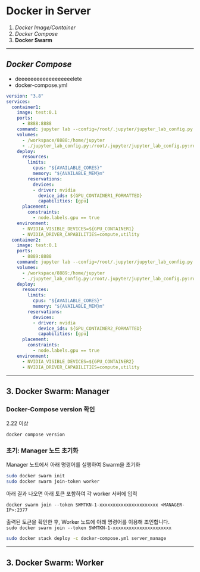 # Docker in Server
1. *Docker Image/Container*
1. *Docker Compose*
1. **Docker Swarm**
---
## *Docker Compose*
- deeeeeeeeeeeeeeeeeelete
- docker-compose.yml
```yml
version: "3.8"
services:
  container1:
    image: test:0.1
    ports:
      - 8888:8888
    command: jupyter lab --config=/root/.jupyter/jupyter_lab_config.py
    volumes:
      - /workspace/8888:/home/jupyter
      - ./jupyter_lab_config.py:/root/.jupyter/jupyter_lab_config.py:ro
    deploy:
      resources:
        limits:
          cpus: "${AVAILABLE_CORES}"
          memory: "${AVAILABLE_MEM}m"
        reservations:
          devices:
          - driver: nvidia
            device_ids: ${GPU_CONTAINER1_FORMATTED}
            capabilities: [gpu]
      placement:
        constraints:
          - node.labels.gpu == true
    environment:
      - NVIDIA_VISIBLE_DEVICES=${GPU_CONTAINER1}
      - NVIDIA_DRIVER_CAPABILITIES=compute,utility
  container2:
    image: test:0.1
    ports:
      - 8889:8888
    command: jupyter lab --config=/root/.jupyter/jupyter_lab_config.py
    volumes:
      - /workspace/8889:/home/jupyter
      - ./jupyter_lab_config.py:/root/.jupyter/jupyter_lab_config.py:ro
    deploy:
      resources:
        limits:
          cpus: "${AVAILABLE_CORES}"
          memory: "${AVAILABLE_MEM}m"
        reservations:
          devices:
          - driver: nvidia
            device_ids: ${GPU_CONTAINER2_FORMATTED}
            capabilities: [gpu]
      placement:
        constraints:
          - node.labels.gpu == true
    environment:
      - NVIDIA_VISIBLE_DEVICES=${GPU_CONTAINER2}
      - NVIDIA_DRIVER_CAPABILITIES=compute,utility
```
---
## 3. Docker Swarm: Manager

### Docker-Compose version 확인
2.22 이상
```
docker compose version
```
### 초기: Manager 노드 초기화
Manager 노드에서 아래 명령어를 실행하여 Swarm을 초기화

```bash
sudo docker swarm init
sudo docker swarm join-token worker
```
아래 결과 나오면 아래 토큰 포함하여 각 worker 서버에 입력

```
docker swarm join --token SWMTKN-1-xxxxxxxxxxxxxxxxxxxxxx <MANAGER-IP>:2377
```
출력된 토큰을 확인한 후, Worker 노드에 아래 명령어를 이용해 조인합니다.<br>
`sudo docker swarm join --token SWMTKN-1-xxxxxxxxxxxxxxxxxxxxxx `

```bash
sudo docker stack deploy -c docker-compose.yml server_manage
```
---
## 3. Docker Swarm: Worker
